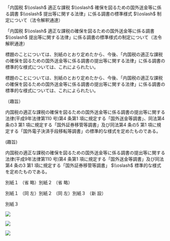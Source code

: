 「内国税 $\\oslash$ 適正な課税 $\\oslash$ 確保を図るための国外送金等に係る調書 $\\oslash$ 提出等に関する法律」に係る調書の標準様式 $\\oslash$ 制定について（法令解釈通達）

「内国税 $\\oslash$ 適正な課税の確保を図るための国外送金等に係る調書 $\\oslash$ 提出等に関する法律」に係る調書の標準様式の制定について（法令解釈通達）

標題のことについては、別紙のとおり定めたから、今後、「内国税の適正な課税の確保を図るための国外送金等に係る調書の提出等に関する法律」に係る調書の標準的な様式については、これによられたい。

標題のことについては、別紙のとおり定めたから、今後、「内国税の適正な課税の確保を図るための国外送金等に係る調書の提出等に関する法律」に係る調書の標準的な様式については、これによられたい。

（趣旨）

内国税の適正な課税の確保を図るための国外送金等に係る調書の提出等に関する法律(平成9年法律第110 号)第4 条第1 項に規定する「国外送金等調書」、同法第4 条の3 第1 項に規定する「国外証券移管等調書」及び同法第4 条の5 第1 項に規定する「国外電子決済手段移転等調書」の標準的な様式を定めたものである。

(趣旨)

内国税の適正な課税の確保を図るための国外送金等に係る調書の提出等に関する法律(平成9年法律第110 号)第4 条第1 項に規定する「国外送金等調書」及び同法第4 条の3 第1 項に規定する「国外証券移管等調書」 $\\oslash$ 標準的な様式を定めたものである。

別紙１ （省 略）別紙２ （省 略）

別紙１ （同 左）別紙２ （同 左）別紙３ （新 設）

別紙３

![](https://www.nta.go.jp/tmp/cd6efcfb-5500-4486-a57d-ffee79efbba0/images/448d1a5e8e9d563b3fc554c6ba2e4df7a1bd1df0b6aa0ad59a0b631ffc24412a.jpg)

![](https://www.nta.go.jp/tmp/cd6efcfb-5500-4486-a57d-ffee79efbba0/images/ae03b88f01acb83b68ea63588d12f4aee4438fcf509be15d14ba916184d6f42b.jpg)

![](https://www.nta.go.jp/tmp/cd6efcfb-5500-4486-a57d-ffee79efbba0/images/a89ccd9e9490f91054c0ccc7035eec525f353c92b86b0d2814a19c1efc49b43b.jpg)